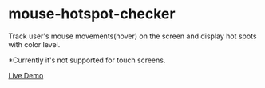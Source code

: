 # mouse-hotspot-checker

Track user's mouse movements(hover) on the screen and display hot spots with color level.

*Currently it's not supported for touch screens.

[Live Demo](https://bluejayleefly.github.io/mouse-hotspot-checker/)

